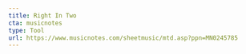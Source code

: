 ```yaml
---
title: Right In Two
cta: musicnotes
type: Tool
url: https://www.musicnotes.com/sheetmusic/mtd.asp?ppn=MN0245785
---
```

